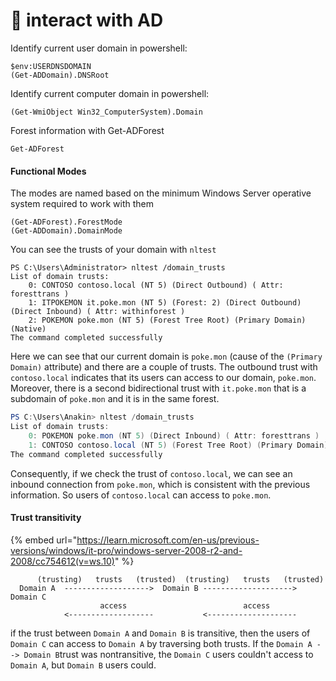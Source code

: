 # 📨 interact with AD

Identify current user domain in powershell:

```
$env:USERDNSDOMAIN
(Get-ADDomain).DNSRoot
```

Identify current computer domain in powershell:

```
(Get-WmiObject Win32_ComputerSystem).Domain
```

Forest information with Get-ADForest

```
Get-ADForest
```

#### Functional Modes <a href="#functional-modes" id="functional-modes"></a>

The modes are named based on the minimum Windows Server operative system required to work with them

```
(Get-ADForest).ForestMode
(Get-ADDomain).DomainMode
```

You can see the trusts of your domain with `nltest`

```
PS C:\Users\Administrator> nltest /domain_trusts
List of domain trusts:
    0: CONTOSO contoso.local (NT 5) (Direct Outbound) ( Attr: foresttrans )
    1: ITPOKEMON it.poke.mon (NT 5) (Forest: 2) (Direct Outbound) (Direct Inbound) ( Attr: withinforest )
    2: POKEMON poke.mon (NT 5) (Forest Tree Root) (Primary Domain) (Native)
The command completed successfully
```

Here we can see that our current domain is `poke.mon` (cause of the `(Primary Domain)` attribute) and there are a couple of trusts. The outbound trust with `contoso.local` indicates that its users can access to our domain, `poke.mon`. Moreover, there is a second bidirectional trust with `it.poke.mon` that is a subdomain of `poke.mon` and it is in the same forest.

```powershell
PS C:\Users\Anakin> nltest /domain_trusts
List of domain trusts:
    0: POKEMON poke.mon (NT 5) (Direct Inbound) ( Attr: foresttrans )
    1: CONTOSO contoso.local (NT 5) (Forest Tree Root) (Primary Domain) (Native)
The command completed successfully
```

Consequently, if we check the trust of `contoso.local`, we can see an inbound connection from `poke.mon`, which is consistent with the previous information. So users of `contoso.local` can access to `poke.mon`.

#### Trust transitivity <a href="#trust-transitivity" id="trust-transitivity"></a>

{% embed url="https://learn.microsoft.com/en-us/previous-versions/windows/it-pro/windows-server-2008-r2-and-2008/cc754612(v=ws.10)" %}

```
      (trusting)   trusts   (trusted)  (trusting)   trusts   (trusted)
  Domain A  ------------------->  Domain B --------------------> Domain C
                    access                          access
            <-------------------           <--------------------
```

if the trust between `Domain A` and `Domain B` is transitive, then the users of `Domain C` can access to `Domain A` by traversing both trusts. If the `Domain A --> Domain B`trust was nontransitive, the `Domain C` users couldn't access to `Domain A`, but `Domain B` users could.

